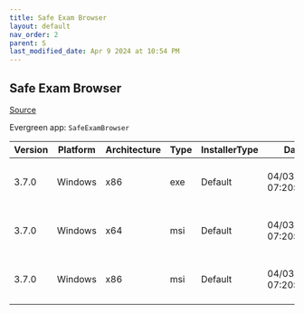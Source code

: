 ```yaml
---
title: Safe Exam Browser
layout: default
nav_order: 2
parent: S
last_modified_date: Apr 9 2024 at 10:54 PM
---
```


## Safe Exam Browser

[Source](https://safeexambrowser.org/)

Evergreen app: `SafeExamBrowser`

| Version | Platform | Architecture | Type | InstallerType | Date                | Size      | URI                                                                                                                                                                                                                            |
| ------- | -------- | ------------ | ---- | ------------- | ------------------- | --------- | ------------------------------------------------------------------------------------------------------------------------------------------------------------------------------------------------------------------------------ |
| 3.7.0   | Windows  | x86          | exe  | Default       | 04/03/2024 07:20:33 | 296483464 | [https://github.com/SafeExamBrowser/seb-win-refactoring/releases/download/v3.7.0/SEB_3.7.0.682_SetupBundle.exe](https://github.com/SafeExamBrowser/seb-win-refactoring/releases/download/v3.7.0/SEB_3.7.0.682_SetupBundle.exe) |
| 3.7.0   | Windows  | x64          | msi  | Default       | 04/03/2024 07:20:33 | 157450240 | [https://github.com/SafeExamBrowser/seb-win-refactoring/releases/download/v3.7.0/SEB_3.7.0.682_x64_Setup.msi](https://github.com/SafeExamBrowser/seb-win-refactoring/releases/download/v3.7.0/SEB_3.7.0.682_x64_Setup.msi)     |
| 3.7.0   | Windows  | x86          | msi  | Default       | 04/03/2024 07:20:33 | 137703424 | [https://github.com/SafeExamBrowser/seb-win-refactoring/releases/download/v3.7.0/SEB_3.7.0.682_x86_Setup.msi](https://github.com/SafeExamBrowser/seb-win-refactoring/releases/download/v3.7.0/SEB_3.7.0.682_x86_Setup.msi)     |
